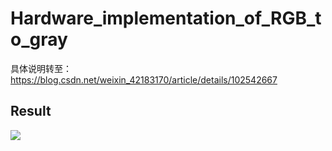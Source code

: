 # Hardware_implementation_of_RGB_to_gray 
具体说明转至：https://blog.csdn.net/weixin_42183170/article/details/102542667
## Result
![](https://github.com/zhangzek/Hardware_implementation_of_RGB_to_gray/blob/master/result.png)
